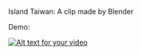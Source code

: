 Island Taiwan: A clip made by Blender

Demo:

[![Alt text for your video](http://img.youtube.com/vi/NJU01P8oHLM/0.jpg)](https://www.youtube.com/watch?v=NJU01P8oHLM)
